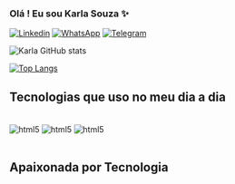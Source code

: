 ### Olá ! Eu sou Karla Souza ✨

[![Linkedin](https://img.shields.io/badge/LinkedIn-0077B5?style=for-the-badge&logo=linkedin&logoColor=white/)](https://www.linkedin.com/in/karla-souza-5116089b/)
[![WhatsApp](https://img.shields.io/badge/WhatsApp-25D366?style=for-the-badge&logo=whatsapp&logoColor=white/)](https://api.whatsapp.com/send?phone=5562994336773/)
[![Telegram](https://img.shields.io/badge/Telegram-2CA5E0?style=for-the-badge&logo=telegram&logoColor=white)](https://t.me/KarlaSouzaGO/)

![Karla GitHub stats](https://github-readme-stats.vercel.app/api?username=karlasouzaby&show_icons=true&theme=dracula)

[![Top Langs](https://github-readme-stats.vercel.app/api/top-langs/?username=karlasouzaby&layout=compact)](https://github.com/karlasouzaby/github-readme-stats)
## Tecnologias que uso no meu dia a dia

<div style="display: inline_block"><br/>
<img align="center" alt="html5" src="https://img.shields.io/badge/HTML5-E34F26?style=for-the-badge&logo=html5&logoColor=white"/>
<img align="center" alt="html5" src="https://img.shields.io/badge/CSS3-1572B6?style=for-the-badge&logo=css3&logoColor=white"/>
<img align="center" alt="html5" src="https://img.shields.io/badge/JavaScript-323330?style=for-the-badge&logo=javascript&logoColor=F7DF1E"/>
</div></br>

##  Apaixonada por Tecnologia
